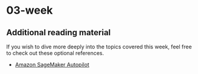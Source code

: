 # 03-week

## Additional reading material

If you wish to dive more deeply into the topics covered this week, feel free to check out these optional references.

+ [Amazon SageMaker Autopilot](https://aws.amazon.com/sagemaker/autopilot/)
